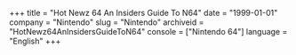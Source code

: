 +++
title = "Hot Newz 64 An Insiders Guide To N64"
date = "1999-01-01"
company = "Nintendo"
slug = "Nintendo"
archiveid = "HotNewz64AnInsidersGuideToN64"
console = ["Nintendo 64"]
language = "English"
+++

